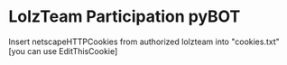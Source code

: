 # LolzTeam Participation pyBOT
Insert netscapeHTTPCookies from authorized lolzteam into "cookies.txt" [you can use EditThisCookie]
